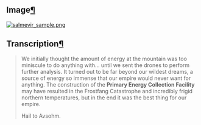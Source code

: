 ## Image[¶](https://wiki.drehmal.cyou/Story_and_Features/Holotexts/25_Percent_Area/salmevir_sample/#image "Permanent link")

[![salmevir_sample.png](https://wiki.drehmal.cyou/assets/img/lore/holotexts/salmevir_sample.png)](https://wiki.drehmal.cyou/assets/img/lore/holotexts/salmevir_sample.png)

## Transcription[¶](https://wiki.drehmal.cyou/Story_and_Features/Holotexts/25_Percent_Area/salmevir_sample/#transcription "Permanent link")

> We initially thought the amount of energy at the mountain was too miniscule to do anything with… until we sent the drones to perform further analysis. It turned out to be far beyond our wildest dreams, a source of energy so immense that our empire would never want for anything. The construction of the **Primary Energy Collection Facility** may have resulted in the Frostfang Catastrophe and incredibly frigid northern temperatures, but in the end it was the best thing for our empire.
> 
> Hail to Avsohm.